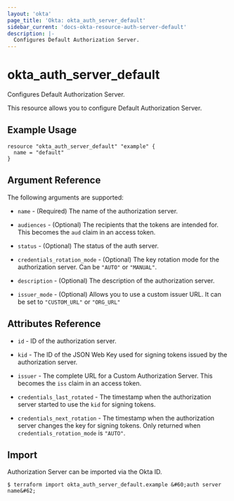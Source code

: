 ```yaml
---
layout: 'okta'
page_title: 'Okta: okta_auth_server_default'
sidebar_current: 'docs-okta-resource-auth-server-default'
description: |-
  Configures Default Authorization Server.
---
```


# okta_auth_server_default

Configures Default Authorization Server.

This resource allows you to configure Default Authorization Server.

## Example Usage

```hcl
resource "okta_auth_server_default" "example" {
  name = "default"
}
```

## Argument Reference

The following arguments are supported:

- `name` - (Required) The name of the authorization server.

- `audiences` - (Optional) The recipients that the tokens are intended for. This becomes the `aud` claim in an access token.

- `status` - (Optional) The status of the auth server.

- `credentials_rotation_mode` - (Optional) The key rotation mode for the authorization server. Can be `"AUTO"` or `"MANUAL"`.

- `description` - (Optional) The description of the authorization server.

- `issuer_mode` - (Optional) Allows you to use a custom issuer URL. It can be set to `"CUSTOM_URL"` or `"ORG_URL"`

## Attributes Reference

- `id` - ID of the authorization server.

- `kid` - The ID of the JSON Web Key used for signing tokens issued by the authorization server.

- `issuer` - The complete URL for a Custom Authorization Server. This becomes the `iss` claim in an access token.

- `credentials_last_rotated` - The timestamp when the authorization server started to use the `kid` for signing tokens.

- `credentials_next_rotation` - The timestamp when the authorization server changes the key for signing tokens. Only returned when `credentials_rotation_mode` is `"AUTO"`.

## Import

Authorization Server can be imported via the Okta ID.

```
$ terraform import okta_auth_server_default.example &#60;auth server name&#62;
```
